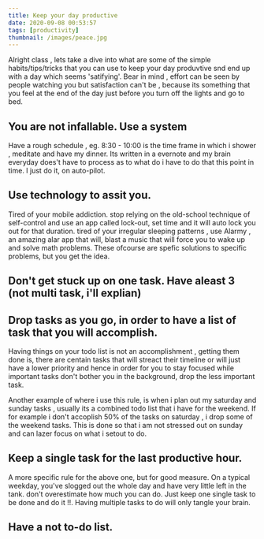 ```yaml
---
title: Keep your day productive
date: 2020-09-08 00:53:57
tags: [productivity]
thumbnail: /images/peace.jpg
---
```


Alright class , lets take a dive into what are some of the simple habits/tips/tricks that you can use to keep your day produvtive snd end up with a day which seems 'satifying'. Bear in mind , effort can be seen by people watching you but satisfaction can't be , because its something that you feel at the end of the day just before you turn off the lights and go to bed.

## You are not infallable. Use a system
Have a rough schedule , eg. 8:30 - 10:00 is the time frame in which i shower , meditate and have my dinner. Its written in a evernote and my brain everyday does't have to process as to what do i have to do that this point in time. I just do it, on auto-pilot. 

## Use technology to assit you.
Tired of your mobile addiction. stop relying on the old-school technique of self-control and use an app called lock-out, set  time and it will auto lock you out for that duration. tired of your irregular sleeping patterns , use Alarmy , an amazing alar app that will, blast a music that will force you to wake up and solve math problems. These ofcourse are spefic solutions to specific problems, but you get the idea.

## Don't get stuck up on one task. Have aleast 3 (not multi task, i'll explian)


## Drop tasks as you go, in order to have a list of task that you will accomplish.
Having things on your todo list is not an accomplishment , getting them done is, there are centain tasks that will streact their timeline or will just have a lower priority and hence in order for you to stay focused while important tasks don't bother you in the background, drop the less important task. 

Another example of where i use this rule, is when i plan out my saturday and sunday tasks , usually its a combined todo list that i have for the weekend. If for example i don't accoplish 50% of the tasks on saturday , i drop some of the weekend tasks. This is done so that i am not stressed out on sunday and can lazer focus on what i setout to do.

## Keep a single task for the last productive hour.
A more specific rule for the above one, but for good measure. On a typical weekday, you've slogged out the whole day and have very little left in the tank. don't overestimate how much you can do. Just keep one single task to be done and do it !!. Having multiple tasks to do will only tangle your brain.

## Have a not to-do list.